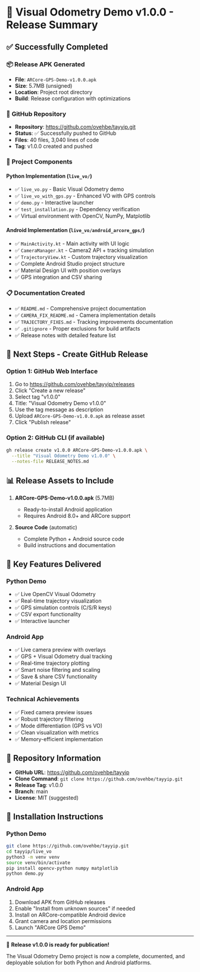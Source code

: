 # 🚀 Visual Odometry Demo v1.0.0 - Release Summary

## ✅ Successfully Completed

### 📦 **Release APK Generated**
- **File**: `ARCore-GPS-Demo-v1.0.0.apk`
- **Size**: 5.7MB (unsigned)
- **Location**: Project root directory
- **Build**: Release configuration with optimizations

### 🔗 **GitHub Repository**
- **Repository**: https://github.com/ovehbe/tayyip.git
- **Status**: ✅ Successfully pushed to GitHub
- **Files**: 40 files, 3,040 lines of code
- **Tag**: v1.0.0 created and pushed

### 📱 **Project Components**

#### **Python Implementation** (`live_vo/`)
- ✅ `live_vo.py` - Basic Visual Odometry demo
- ✅ `live_vo_with_gps.py` - Enhanced VO with GPS controls
- ✅ `demo.py` - Interactive launcher
- ✅ `test_installation.py` - Dependency verification
- ✅ Virtual environment with OpenCV, NumPy, Matplotlib

#### **Android Implementation** (`live_vo/android_arcore_gps/`)
- ✅ `MainActivity.kt` - Main activity with UI logic
- ✅ `CameraManager.kt` - Camera2 API + tracking simulation
- ✅ `TrajectoryView.kt` - Custom trajectory visualization
- ✅ Complete Android Studio project structure
- ✅ Material Design UI with position overlays
- ✅ GPS integration and CSV sharing

### 📋 **Documentation Created**
- ✅ `README.md` - Comprehensive project documentation
- ✅ `CAMERA_FIX_README.md` - Camera implementation details
- ✅ `TRAJECTORY_FIXES.md` - Tracking improvements documentation
- ✅ `.gitignore` - Proper exclusions for build artifacts
- ✅ Release notes with detailed feature list

## 🎯 **Next Steps - Create GitHub Release**

### **Option 1: GitHub Web Interface**
1. Go to https://github.com/ovehbe/tayyip/releases
2. Click "Create a new release"
3. Select tag "v1.0.0" 
4. Title: "Visual Odometry Demo v1.0.0"
5. Use the tag message as description
6. Upload `ARCore-GPS-Demo-v1.0.0.apk` as release asset
7. Click "Publish release"

### **Option 2: GitHub CLI** (if available)
```bash
gh release create v1.0.0 ARCore-GPS-Demo-v1.0.0.apk \
  --title "Visual Odometry Demo v1.0.0" \
  --notes-file RELEASE_NOTES.md
```

## 📊 **Release Assets to Include**

1. **ARCore-GPS-Demo-v1.0.0.apk** (5.7MB)
   - Ready-to-install Android application
   - Requires Android 8.0+ and ARCore support
   
2. **Source Code** (automatic)
   - Complete Python + Android source code
   - Build instructions and documentation

## 🎉 **Key Features Delivered**

### **Python Demo**
- ✅ Live OpenCV Visual Odometry
- ✅ Real-time trajectory visualization
- ✅ GPS simulation controls (C/S/R keys)
- ✅ CSV export functionality
- ✅ Interactive launcher

### **Android App**
- ✅ Live camera preview with overlays
- ✅ GPS + Visual Odometry dual tracking
- ✅ Real-time trajectory plotting
- ✅ Smart noise filtering and scaling
- ✅ Save & share CSV functionality
- ✅ Material Design UI

### **Technical Achievements**
- ✅ Fixed camera preview issues
- ✅ Robust trajectory filtering
- ✅ Mode differentiation (GPS vs VO)
- ✅ Clean visualization with metrics
- ✅ Memory-efficient implementation

## 🔗 **Repository Information**

- **GitHub URL**: https://github.com/ovehbe/tayyip
- **Clone Command**: `git clone https://github.com/ovehbe/tayyip.git`
- **Release Tag**: v1.0.0
- **Branch**: main
- **License**: MIT (suggested)

## 📱 **Installation Instructions**

### **Python Demo**
```bash
git clone https://github.com/ovehbe/tayyip.git
cd tayyip/live_vo
python3 -m venv venv
source venv/bin/activate
pip install opencv-python numpy matplotlib
python demo.py
```

### **Android App**
1. Download APK from GitHub releases
2. Enable "Install from unknown sources" if needed
3. Install on ARCore-compatible Android device
4. Grant camera and location permissions
5. Launch "ARCore GPS Demo"

---

🎉 **Release v1.0.0 is ready for publication!** 

The Visual Odometry Demo project is now a complete, documented, and deployable solution for both Python and Android platforms.